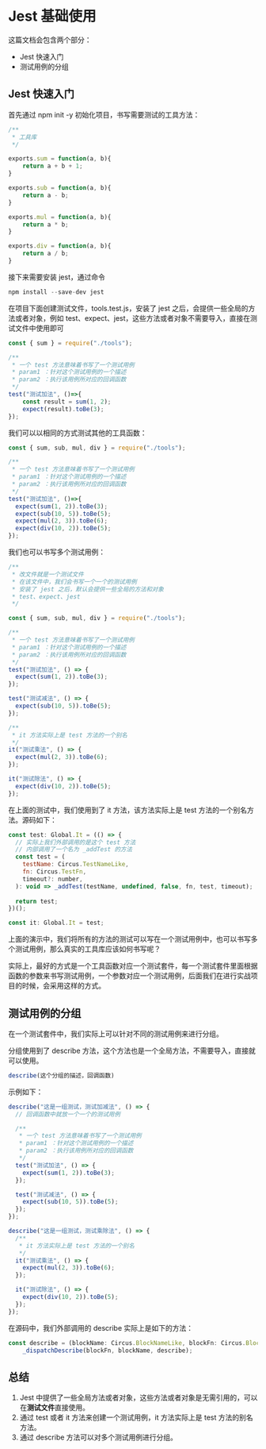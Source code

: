 # Jest 基础使用

这篇文档会包含两个部分：

- Jest 快速入门
- 测试用例的分组

## Jest 快速入门

首先通过 npm init -y 初始化项目，书写需要测试的工具方法：

```js
/**
 * 工具库
 */

exports.sum = function(a, b){
    return a + b + 1;
}

exports.sub = function(a, b){
    return a - b;
}

exports.mul = function(a, b){
    return a * b;
}

exports.div = function(a, b){
    return a / b;
}

```

接下来需要安装 jest，通过命令

```js
npm install --save-dev jest
```

在项目下面创建测试文件，tools.test.js，安装了 jest 之后，会提供一些全局的方法或者对象，例如 test、expect、jest，这些方法或者对象不需要导入，直接在测试文件中使用即可

```js
const { sum } = require("./tools");

/**
 * 一个 test 方法意味着书写了一个测试用例
 * param1 ：针对这个测试用例的一个描述
 * param2 ：执行该用例所对应的回调函数
 */
test("测试加法", ()=>{
    const result = sum(1, 2);
    expect(result).toBe(3);
});
```

我们可以以相同的方式测试其他的工具函数：

```js
const { sum, sub, mul, div } = require("./tools");

/**
 * 一个 test 方法意味着书写了一个测试用例
 * param1 ：针对这个测试用例的一个描述
 * param2 ：执行该用例所对应的回调函数
 */
test("测试加法", ()=>{
  expect(sum(1, 2)).toBe(3);
  expect(sub(10, 5)).toBe(5);
  expect(mul(2, 3)).toBe(6);
  expect(div(10, 2)).toBe(5);
});
```

我们也可以书写多个测试用例：

```js
/**
 * 改文件就是一个测试文件
 * 在该文件中，我们会书写一个一个的测试用例
 * 安装了 jest 之后，默认会提供一些全局的方法和对象
 * test、expect、jest
 */

const { sum, sub, mul, div } = require("./tools");

/**
 * 一个 test 方法意味着书写了一个测试用例
 * param1 ：针对这个测试用例的一个描述
 * param2 ：执行该用例所对应的回调函数
 */
test("测试加法", () => {
  expect(sum(1, 2)).toBe(3);
});

test("测试减法", () => {
  expect(sub(10, 5)).toBe(5);
});

/**
 * it 方法实际上是 test 方法的一个别名
 */
it("测试乘法", () => {
  expect(mul(2, 3)).toBe(6);
});

it("测试除法", () => {
  expect(div(10, 2)).toBe(5);
});
```

在上面的测试中，我们使用到了 it 方法，该方法实际上是 test 方法的一个别名方法。源码如下：

```js
const test: Global.It = (() => {
  // 实际上我们外部调用的是这个 test 方法
  // 内部调用了一个名为 _addTest 的方法
  const test = (
    testName: Circus.TestNameLike,
    fn: Circus.TestFn,
    timeout?: number,
  ): void => _addTest(testName, undefined, false, fn, test, timeout);
  
  return test;
})();

const it: Global.It = test;
```

上面的演示中，我们将所有的方法的测试可以写在一个测试用例中，也可以书写多个测试用例，那么真实的工具库应该如何书写呢？

实际上，最好的方式是一个工具函数对应一个测试套件，每一个测试套件里面根据函数的参数来书写测试用例，一个参数对应一个测试用例，后面我们在进行实战项目的时候，会采用这样的方式。

## 测试用例的分组

在一个测试套件中，我们实际上可以针对不同的测试用例来进行分组。

分组使用到了 describe 方法，这个方法也是一个全局方法，不需要导入，直接就可以使用。

```js
describe(这个分组的描述，回调函数)
```

示例如下：

```js
describe("这是一组测试，测试加减法", () => {
  // 回调函数中就放一个一个的测试用例

  /**
   * 一个 test 方法意味着书写了一个测试用例
   * param1 ：针对这个测试用例的一个描述
   * param2 ：执行该用例所对应的回调函数
   */
  test("测试加法", () => {
    expect(sum(1, 2)).toBe(3);
  });

  test("测试减法", () => {
    expect(sub(10, 5)).toBe(5);
  });
});

describe("这是一组测试，测试乘除法", () => {
  /**
   * it 方法实际上是 test 方法的一个别名
   */
  it("测试乘法", () => {
    expect(mul(2, 3)).toBe(6);
  });

  it("测试除法", () => {
    expect(div(10, 2)).toBe(5);
  });
});
```

在源码中，我们外部调用的 describe 实际上是如下的方法：

```js
const describe = (blockName: Circus.BlockNameLike, blockFn: Circus.BlockFn) =>
    _dispatchDescribe(blockFn, blockName, describe);
```

## 总结

1. Jest 中提供了一些全局方法或者对象，这些方法或者对象是无需引用的，可以在**测试文件**直接使用。
2. 通过 test 或者 it 方法来创建一个测试用例，it 方法实际上是 test 方法的别名方法。
3. 通过 describe 方法可以对多个测试用例进行分组。